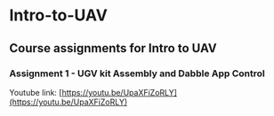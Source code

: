 # Intro-to-UAV
## Course assignments for Intro to UAV

### Assignment 1 - UGV kit Assembly and Dabble App Control
Youtube link: [https://youtu.be/UpaXFiZoRLY](https://youtu.be/UpaXFiZoRLY)
